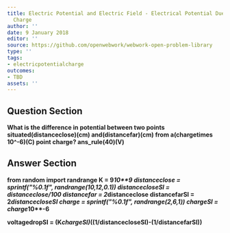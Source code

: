 ```yaml
---
title: Electric Potential and Electric Field - Electrical Potential Due to a Point
  Charge
author: ''
date: 9 January 2018
editor: ''
source: https://github.com/openwebwork/webwork-open-problem-library
type: ''
tags:
- electricpotentialcharge
outcomes:
- TBD
assets: ''
---
```


## Question Section 

<b>
What is the difference in potential between two points situated(distanceclose)(cm) and(distancefar)(cm) from a(chargetimes 10^-6)(C) point charge?
ans_rule(40)(V)


## Answer Section

from random import randrange
K = 9*10**9
distanceclose = sprintf("%0.1f", randrange(10,12,0.1))
distancecloseSI = distanceclose/100
distancefar = 2*distanceclose
distancefarSI = 2*distancecloseSI
charge = sprintf("%0.1f", randrange(2,6,1))
chargeSI = charge*10**-6

voltagedropSI = (K*chargeSI)*((1/distancecloseSI)-(1/distancefarSI))
